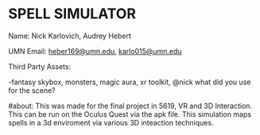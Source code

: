 # SPELL SIMULATOR


Name: Nick Karlovich, Audrey Hebert

UMN Email: heber169@umn.edu, karlo015@umn.edu

Third Party Assets:

-fantasy skybox, monsters, magic aura, xr toolkit,  @nick what did you use for the scene? 

#about:
 This was made for the final project in 5619, VR and 3D Interaction. This can be run on the Oculus Quest via the apk file. This simulation maps spells in a 3d enviroment via various 3D inteaction techniques. 
